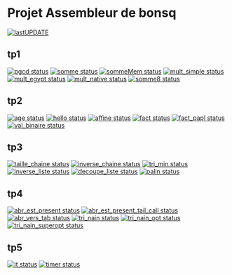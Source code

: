 # Projet Assembleur de bonsq

[![ lastUPDATE](https://CEP_Deploy.pages.ensimag.fr/CEP_TP_G7_2021_2022/EvalEP/bonsq_eval/lastupdate.svg)](https://CEP_Deploy.pages.ensimag.fr/CEP_TP_G7_2021_2022/EvalEP/bonsq_eval/0_lastupdate.log)

## tp1

[![pgcd status](https://CEP_Deploy.pages.ensimag.fr/CEP_TP_G7_2021_2022/EvalEP/bonsq_eval/pgcd.svg)](https://CEP_Deploy.pages.ensimag.fr/CEP_TP_G7_2021_2022/EvalEP/bonsq_eval/pgcd.log)
[![somme status](https://CEP_Deploy.pages.ensimag.fr/CEP_TP_G7_2021_2022/EvalEP/bonsq_eval/somme.svg)](https://CEP_Deploy.pages.ensimag.fr/CEP_TP_G7_2021_2022/EvalEP/bonsq_eval/somme.log)
[![sommeMem status](https://CEP_Deploy.pages.ensimag.fr/CEP_TP_G7_2021_2022/EvalEP/bonsq_eval/sommeMem.svg)](https://CEP_Deploy.pages.ensimag.fr/CEP_TP_G7_2021_2022/EvalEP/bonsq_eval/sommeMem.log)
[![mult_simple status](https://CEP_Deploy.pages.ensimag.fr/CEP_TP_G7_2021_2022/EvalEP/bonsq_eval/mult_simple.svg)](https://CEP_Deploy.pages.ensimag.fr/CEP_TP_G7_2021_2022/EvalEP/bonsq_eval/mult_simple.log)
[![mult_egypt status](https://CEP_Deploy.pages.ensimag.fr/CEP_TP_G7_2021_2022/EvalEP/bonsq_eval/mult_egypt.svg)](https://CEP_Deploy.pages.ensimag.fr/CEP_TP_G7_2021_2022/EvalEP/bonsq_eval/mult_egypt.log)
[![mult_native status](https://CEP_Deploy.pages.ensimag.fr/CEP_TP_G7_2021_2022/EvalEP/bonsq_eval/mult_native.svg)](https://CEP_Deploy.pages.ensimag.fr/CEP_TP_G7_2021_2022/EvalEP/bonsq_eval/mult_native.log)
[![somme8 status](https://CEP_Deploy.pages.ensimag.fr/CEP_TP_G7_2021_2022/EvalEP/bonsq_eval/somme8.svg)](https://CEP_Deploy.pages.ensimag.fr/CEP_TP_G7_2021_2022/EvalEP/bonsq_eval/somme8.log)

## tp2

[![age status](https://CEP_Deploy.pages.ensimag.fr/CEP_TP_G7_2021_2022/EvalEP/bonsq_eval/age.svg)](https://CEP_Deploy.pages.ensimag.fr/CEP_TP_G7_2021_2022/EvalEP/bonsq_eval/age.log)
[![hello status](https://CEP_Deploy.pages.ensimag.fr/CEP_TP_G7_2021_2022/EvalEP/bonsq_eval/hello.svg)](https://CEP_Deploy.pages.ensimag.fr/CEP_TP_G7_2021_2022/EvalEP/bonsq_eval/hello.log)
[![affine status](https://CEP_Deploy.pages.ensimag.fr/CEP_TP_G7_2021_2022/EvalEP/bonsq_eval/affine.svg)](https://CEP_Deploy.pages.ensimag.fr/CEP_TP_G7_2021_2022/EvalEP/bonsq_eval/affine.log)
[![fact status](https://CEP_Deploy.pages.ensimag.fr/CEP_TP_G7_2021_2022/EvalEP/bonsq_eval/fact.svg)](https://CEP_Deploy.pages.ensimag.fr/CEP_TP_G7_2021_2022/EvalEP/bonsq_eval/fact.log)
[![fact_papl status](https://CEP_Deploy.pages.ensimag.fr/CEP_TP_G7_2021_2022/EvalEP/bonsq_eval/fact_papl.svg)](https://CEP_Deploy.pages.ensimag.fr/CEP_TP_G7_2021_2022/EvalEP/bonsq_eval/fact_papl.log)
[![val_binaire status](https://CEP_Deploy.pages.ensimag.fr/CEP_TP_G7_2021_2022/EvalEP/bonsq_eval/val_binaire.svg)](https://CEP_Deploy.pages.ensimag.fr/CEP_TP_G7_2021_2022/EvalEP/bonsq_eval/val_binaire.log)

## tp3

[![taille_chaine status](https://CEP_Deploy.pages.ensimag.fr/CEP_TP_G7_2021_2022/EvalEP/bonsq_eval/taille_chaine.svg)](https://CEP_Deploy.pages.ensimag.fr/CEP_TP_G7_2021_2022/EvalEP/bonsq_eval/taille_chaine.log)
[![inverse_chaine status](https://CEP_Deploy.pages.ensimag.fr/CEP_TP_G7_2021_2022/EvalEP/bonsq_eval/inverse_chaine.svg)](https://CEP_Deploy.pages.ensimag.fr/CEP_TP_G7_2021_2022/EvalEP/bonsq_eval/inverse_chaine.log)
[![tri_min status](https://CEP_Deploy.pages.ensimag.fr/CEP_TP_G7_2021_2022/EvalEP/bonsq_eval/tri_min.svg)](https://CEP_Deploy.pages.ensimag.fr/CEP_TP_G7_2021_2022/EvalEP/bonsq_eval/tri_min.log)
[![inverse_liste status](https://CEP_Deploy.pages.ensimag.fr/CEP_TP_G7_2021_2022/EvalEP/bonsq_eval/inverse_liste.svg)](https://CEP_Deploy.pages.ensimag.fr/CEP_TP_G7_2021_2022/EvalEP/bonsq_eval/inverse_liste.log)
[![decoupe_liste status](https://CEP_Deploy.pages.ensimag.fr/CEP_TP_G7_2021_2022/EvalEP/bonsq_eval/decoupe_liste.svg)](https://CEP_Deploy.pages.ensimag.fr/CEP_TP_G7_2021_2022/EvalEP/bonsq_eval/decoupe_liste.log)
[![palin status](https://CEP_Deploy.pages.ensimag.fr/CEP_TP_G7_2021_2022/EvalEP/bonsq_eval/palin.svg)](https://CEP_Deploy.pages.ensimag.fr/CEP_TP_G7_2021_2022/EvalEP/bonsq_eval/palin.log)

## tp4

[![abr_est_present status](https://CEP_Deploy.pages.ensimag.fr/CEP_TP_G7_2021_2022/EvalEP/bonsq_eval/abr_est_present.svg)](https://CEP_Deploy.pages.ensimag.fr/CEP_TP_G7_2021_2022/EvalEP/bonsq_eval/abr_est_present.log)
[![abr_est_present_tail_call status](https://CEP_Deploy.pages.ensimag.fr/CEP_TP_G7_2021_2022/EvalEP/bonsq_eval/abr_est_present_tail_call.svg)](https://CEP_Deploy.pages.ensimag.fr/CEP_TP_G7_2021_2022/EvalEP/bonsq_eval/abr_est_present_tail_call.log)
[![abr_vers_tab status](https://CEP_Deploy.pages.ensimag.fr/CEP_TP_G7_2021_2022/EvalEP/bonsq_eval/abr_vers_tab.svg)](https://CEP_Deploy.pages.ensimag.fr/CEP_TP_G7_2021_2022/EvalEP/bonsq_eval/abr_vers_tab.log)
[![tri_nain status](https://CEP_Deploy.pages.ensimag.fr/CEP_TP_G7_2021_2022/EvalEP/bonsq_eval/tri_nain.svg)](https://CEP_Deploy.pages.ensimag.fr/CEP_TP_G7_2021_2022/EvalEP/bonsq_eval/tri_nain.log)
[![tri_nain_opt status](https://CEP_Deploy.pages.ensimag.fr/CEP_TP_G7_2021_2022/EvalEP/bonsq_eval/tri_nain_opt.svg)](https://CEP_Deploy.pages.ensimag.fr/CEP_TP_G7_2021_2022/EvalEP/bonsq_eval/tri_nain_opt.log)
[![tri_nain_superopt status](https://CEP_Deploy.pages.ensimag.fr/CEP_TP_G7_2021_2022/EvalEP/bonsq_eval/tri_nain_superopt.svg)](https://CEP_Deploy.pages.ensimag.fr/CEP_TP_G7_2021_2022/EvalEP/bonsq_eval/tri_nain_superopt.log)

## tp5

[![it status](https://CEP_Deploy.pages.ensimag.fr/CEP_TP_G7_2021_2022/EvalEP/bonsq_eval/it.svg)](https://CEP_Deploy.pages.ensimag.fr/CEP_TP_G7_2021_2022/EvalEP/bonsq_eval/it.log)
[![timer status](https://CEP_Deploy.pages.ensimag.fr/CEP_TP_G7_2021_2022/EvalEP/bonsq_eval/timer.svg)](https://CEP_Deploy.pages.ensimag.fr/CEP_TP_G7_2021_2022/EvalEP/bonsq_eval/timer.log)

